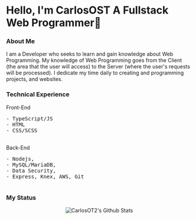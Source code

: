 <div>
<h1> Hello, I'm CarlosOST A Fullstack Web Programmer👋 </h1>
<h3> About Me </h3>
  <span>
I am a Developer who seeks to learn and gain knowledge about Web Programming. My knowledge of Web Programming goes from the Client (the area that the user will access) to the Server (where the user's requests will be processed). I dedicate my time daily to creating and programming projects, and websites.
  </span>
  <br/>
<h3> Technical Experience </h3>
<span> Front-End </span>
  <pre>
- TypeScript/JS
- HTML
- CSS/SCSS
  </pre>
<span> Back-End </span>
  <pre>
- Nodejs,
- MySQL/MariaDB,
- Data Security,
- Express, Knex, AWS, Git
  </pre>
  <h3>My Status</h3>
  <div align="center">
    <img src="https://github-readme-stats.vercel.app/api?username=CarlosOT2&include_all_commits=true&count_private=true&show_icons=true&line_height=20&title_color=7A7ADB&icon_color=2234AE&text_color=D3D3D3&bg_color=0,000000,130F40" alt="CarlosOT2's Github Stats">
  </div>
  
</div>
